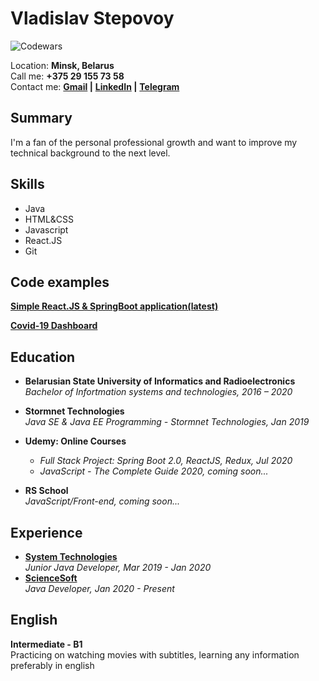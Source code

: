 # Vladislav Stepovoy

![Codewars](https://www.codewars.com/users/vladstepway/badges/large)

Location:  **Minsk, Belarus**  
Call me: **+375 29 155 73 58**  
Contact me: 
**[Gmail](mailto:vladstepovoyvios@gmail.com) |** 
**[LinkedIn](https://www.linkedin.com/in/vlad-stepovoy/) |**
**[Telegram](https://t.me/vladstepovoy)**

## Summary

I'm a fan of the personal professional growth and want to improve my technical background to the next level. 

## Skills
* Java
* HTML&CSS
* Javascript
* React.JS
* Git

## Code examples

**[Simple React.JS & SpringBoot application(latest)](https://github.com/vladstepway/PersonalPMTool)**

**[Covid-19 Dashboard](https://github.com/vladstepway/covid-19-dashboard)**

## Education

* **Belarusian State University of Informatics and Radioelectronics**     
_Bachelor of Infortmation systems and technologies,  2016 – 2020_  

* **Stormnet Technologies**     
_Java SE & Java EE Programming - Stormnet Technologies, Jan 2019_

* **Udemy: Online Courses**     
    * _Full Stack Project: Spring Boot 2.0, ReactJS, Redux, Jul 2020_
    * _JavaScript - The Complete Guide 2020, coming soon..._ 
* **RS School**     
    _JavaScript/Front-end, coming soon..._
    
## Experience

* **[System Technologies](https://www.st.by/en/)**   
    _Junior Java Developer, Mar 2019 - Jan 2020_
* **[ScienceSoft](https://www.scnsoft.com/)**   
    _Java Developer, Jan 2020 - Present_
    
## English

**Intermediate - B1**       
Practicing on watching movies with subtitles, learning any information preferably in english

